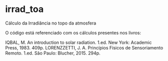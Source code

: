 # irrad_toa
Cálculo da Irradiância no topo da atmosfera

O código está referenciado com os cálculos presentes nos livros:

IQBAL, M. An introduction to solar radiation. 1.ed. New York: Academic Press, 1983. 409p.
LORENZZETTI, J. A. Princípios Físicos de Sensoriamento Remoto. 1.ed. São Paulo: Blucher, 2015. 294p.
